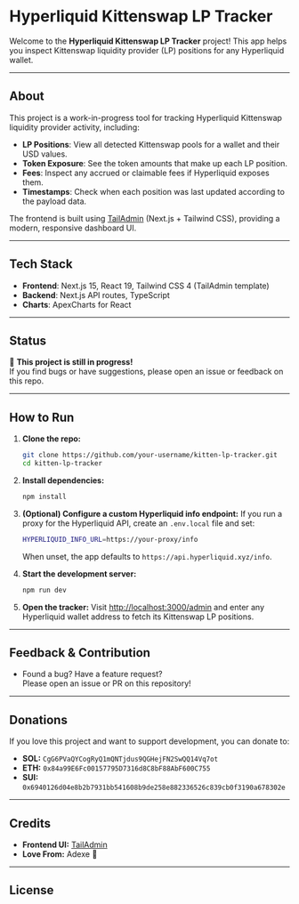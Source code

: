 # Hyperliquid Kittenswap LP Tracker

Welcome to the **Hyperliquid Kittenswap LP Tracker** project!
This app helps you inspect Kittenswap liquidity provider (LP) positions for any Hyperliquid wallet.

---

## About

This project is a work-in-progress tool for tracking Hyperliquid Kittenswap liquidity provider activity, including:

- **LP Positions**: View all detected Kittenswap pools for a wallet and their USD values.
- **Token Exposure**: See the token amounts that make up each LP position.
- **Fees**: Inspect any accrued or claimable fees if Hyperliquid exposes them.
- **Timestamps**: Check when each position was last updated according to the payload data.

The frontend is built using [TailAdmin](https://tailadmin.com) (Next.js + Tailwind CSS), providing a modern, responsive dashboard UI.

---

## Tech Stack

- **Frontend**: Next.js 15, React 19, Tailwind CSS 4 (TailAdmin template)
- **Backend**: Next.js API routes, TypeScript
- **Charts**: ApexCharts for React

---

## Status

🚧 **This project is still in progress!**  
If you find bugs or have suggestions, please open an issue or feedback on this repo.

---

## How to Run

1. **Clone the repo:**
    ```bash
    git clone https://github.com/your-username/kitten-lp-tracker.git
    cd kitten-lp-tracker
    ```

2. **Install dependencies:**
    ```bash
    npm install
    ```

3. **(Optional) Configure a custom Hyperliquid info endpoint:**
   If you run a proxy for the Hyperliquid API, create an `.env.local` file and set:
    ```bash
    HYPERLIQUID_INFO_URL=https://your-proxy/info
    ```
   When unset, the app defaults to `https://api.hyperliquid.xyz/info`.

4. **Start the development server:**
    ```bash
    npm run dev
    ```

5. **Open the tracker:**
   Visit [http://localhost:3000/admin](http://localhost:3000/admin) and enter any Hyperliquid wallet address to fetch its Kittenswap LP positions.

---

## Feedback & Contribution

- Found a bug? Have a feature request?  
  Please open an issue or PR on this repository!

---

## Donations

If you love this project and want to support development, you can donate to:

- **SOL:** `CgG6PVaQYCogRyQ1mQNTjdus9QGHejFN2SwQQ14Vq7ot`
- **ETH:** `0x84a99E6Fc00157795D7316d8C8bF88AbF600C755`
- **SUI:** `0x6940126d04e8b2b7931bb541608b9de258e882336526c839cb0f3190a678302e`

---

## Credits

- **Frontend UI:** [TailAdmin](https://tailadmin.com)
- **Love From:** Adexe 💙

---

## License
